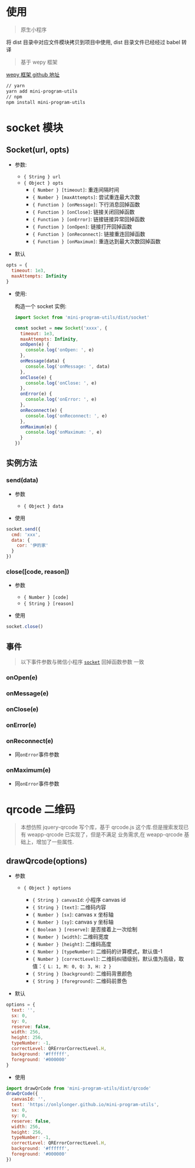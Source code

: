 # 使用

> 原生小程序

将 dist 目录中对应文件模块拷贝到项目中使用, dist 目录文件已经经过 babel 转译

> 基于 wepy 框架

[wepy 框架 github 地址](https://github.com/Tencent/wepy)

```zsh
// yarn
yarn add mini-program-utils
// npm
npm install mini-program-utils
```

# socket 模块

## Socket(url, opts)

- 参数:

  - `{ String } url`
  - `{ Object } opts`
    - `{ Number } [timeout]`: 重连间隔时间
    - `{ Number } [maxAttempts]`: 尝试重连最大次数
    - `{ Function } [onMessage]`: 下行消息回掉函数
    - `{ Function } [onClose]`: 链接关闭回掉函数
    - `{ Function } [onError]`: 链接链接异常回掉函数
    - `{ Function } [onOpen]`: 链接打开回掉函数
    - `{ Function } [onReconnect]`: 链接重连回掉函数
    - `{ Function } [onMaximum]`: 重连达到最大次数回掉函数

- 默认

```js
opts = {
  timeout: 1e3,
  maxAttempts: Infinity
}
```

- 使用:

  构造一个 socket 实例:

  ```js
  import Socket from 'mini-program-utils/dist/socket'

  const socket = new Socket('xxxx', {
    timeout: 1e3,
    maxAttempts: Infinity,
    onOpen(e) {
      console.log('onOpen: ', e)
    },
    onMessage(data) {
      console.log('onMessage: ', data)
    },
    onClose(e) {
      console.log('onClose: ', e)
    },
    onError(e) {
      console.log('onError: ', e)
    },
    onReconnect(e) {
      console.log('onReconnect: ', e)
    },
    onMaximum(e) {
      console.log('onMaximum: ', e)
    }
  })
  ```

## 实例方法

### send(data)

- 参数

  - `{ Object } data`

- 使用

```js
socket.send({
  cmd: 'xxx',
  data: {
    cor: '伊的家'
  }
})
```

### close([code, reason])

- 参数

  - `{ Number } [code]`
  - `{ String } [reason]`

- 使用

```js
socket.close()
```

## 事件

> 以下事件参数与微信小程序 [`socket`](https://developers.weixin.qq.com/miniprogram/dev/api/socket-task.html) 回掉函数参数 一致

### onOpen(e)

### onMessage(e)

### onClose(e)

### onError(e)

### onReconnect(e)

- 同`onError`事件参数

### onMaximum(e)

- 同`onError`事件参数

# qrcode 二维码

> 本想仿照 jquery-qrcode 写个库，基于 qrcode.js 这个库.但是搜索发现已有 weapp-qrcode 已实现了，但是不满足 业务需求,在 weapp-qrcode 基础上，增加了一些属性.

## drawQrcode(options)

- 参数

  - `{ Object } options`

    - `{ String } canvasId`: 小程序 canvas id
    - `{ String } [text]`: 二维码内容
    - `{ Number } [sx]`: canvas x 坐标轴
    - `{ Number } [sy]`: canvas y 坐标轴
    - `{ Boolean } [reserve]`: 是否接着上一次绘制
    - `{ Number } [width]`: 二维码宽度
    - `{ Number } [height]`: 二维码高度
    - `{ Number } [typeNumber]`: 二维码的计算模式，默认值-1
    - `{ Number } [correctLevel]`: 二维码纠错级别，默认值为高级，取值：`{ L: 1, M: 0, Q: 3, H: 2 }`
    - `{ String } [background]`: 二维码背景颜色
    - `{ String } [foreground]`: 二维码前景色

* 默认

```js
options = {
  text: '',
  sx: 0,
  sy: 0,
  reserve: false,
  width: 256,
  height: 256,
  typeNumber: -1,
  correctLevel: QRErrorCorrectLevel.H,
  background: '#ffffff',
  foreground: '#000000'
}
```

- 使用

```js
import drawQrCode from 'mini-program-utils/dist/qrcode'
drawQrCode({
  canvasId: '',
  text: 'https://onlylonger.github.io/mini-program-utils',
  sx: 0,
  sy: 0,
  reserve: false,
  width: 256,
  height: 256,
  typeNumber: -1,
  correctLevel: QRErrorCorrectLevel.H,
  background: '#ffffff',
  foreground: '#000000'
})
```
